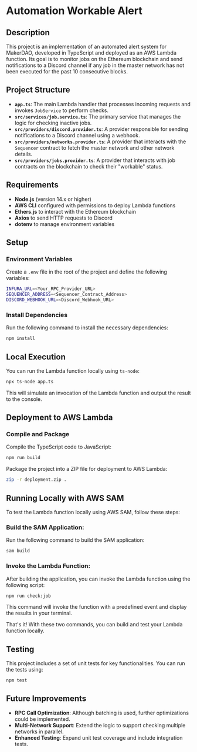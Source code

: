 # Automation Workable Alert

## Description

This project is an implementation of an automated alert system for MakerDAO, developed in TypeScript and deployed as an AWS Lambda function. Its goal is to monitor jobs on the Ethereum blockchain and send notifications to a Discord channel if any job in the master network has not been executed for the past 10 consecutive blocks.

## Project Structure

- **`app.ts`**: The main Lambda handler that processes incoming requests and invokes `JobService` to perform checks.
- **`src/services/job.service.ts`**: The primary service that manages the logic for checking inactive jobs.
- **`src/providers/discord.provider.ts`**: A provider responsible for sending notifications to a Discord channel using a webhook.
- **`src/providers/networks.provider.ts`**: A provider that interacts with the `Sequencer` contract to fetch the master network and other network details.
- **`src/providers/jobs.provider.ts`**: A provider that interacts with job contracts on the blockchain to check their "workable" status.

## Requirements

- **Node.js** (version 14.x or higher)
- **AWS CLI** configured with permissions to deploy Lambda functions
- **Ethers.js** to interact with the Ethereum blockchain
- **Axios** to send HTTP requests to Discord
- **dotenv** to manage environment variables

## Setup

### Environment Variables

Create a `.env` file in the root of the project and define the following variables:
```bash
INFURA_URL=<Your_RPC_Provider_URL>
SEQUENCER_ADDRESS=<Sequencer_Contract_Address>
DISCORD_WEBHOOK_URL=<Discord_Webhook_URL>
```


### Install Dependencies

Run the following command to install the necessary dependencies:

```bash
npm install
```


## Local Execution

You can run the Lambda function locally using `ts-node`:

```bash
npx ts-node app.ts
```

This will simulate an invocation of the Lambda function and output the result to the console.

## Deployment to AWS Lambda

### Compile and Package

Compile the TypeScript code to JavaScript:
```bash
npm run build
```

Package the project into a ZIP file for deployment to AWS Lambda:
```bash
zip -r deployment.zip .
```

## Running Locally with AWS SAM
To test the Lambda function locally using AWS SAM, follow these steps:

### Build the SAM Application:

Run the following command to build the SAM application:

```bash
sam build
```

### Invoke the Lambda Function:

After building the application, you can invoke the Lambda function using the following script:

```bash
npm run check:job
```
This command will invoke the function with a predefined event and display the results in your terminal.

That's it! With these two commands, you can build and test your Lambda function locally.


## Testing

This project includes a set of unit tests for key functionalities. You can run the tests using:

```bash
npm test
```

## Future Improvements

- **RPC Call Optimization**: Although batching is used, further optimizations could be implemented.
- **Multi-Network Support**: Extend the logic to support checking multiple networks in parallel.
- **Enhanced Testing**: Expand unit test coverage and include integration tests.

